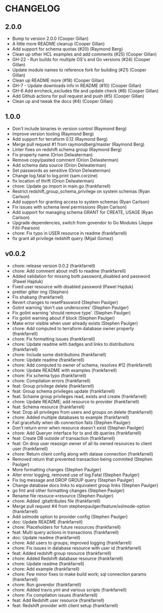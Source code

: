 # CHANGELOG

## 2.0.0

 - Bump to version 2.0.0 (Cooper Gillan)
 - A little more README cleanup (Cooper Gillan)
 - Add support for schema quotas (#20) (Raymond Berg)
 - Clean up other HCL examples and add comments (#25) (Cooper Gillan)
 - GH-22 - Run builds for multiple OS's and Go versions (#24) (Cooper Gillan)
 - Update module names to reference fork for building (#21) (Cooper Gillan)
 - Clean up README more (#18) (Cooper Gillan)
 - GH-7 - Update downloads info in README (#10) (Cooper Gillan)
 - GH-6 Add errcheck_excludes file and update check (#8) (Cooper Gillan)
 - Add Github actions for pull request and push (#5) (Cooper Gillan)
 - Clean up and tweak the docs (#4) (Cooper Gillan)


## 1.0.0

 - Don't include binaries in version control (Raymond Berg)
 - Improve version tooling (Raymond Berg)
 - Add support for terraform 0.12 (Raymond Berg)
 - Merge pull request #1 from raymondberg/master (Raymond Berg)
 - Linter fixes on redshift schema group (Raymond Berg)
 - Fix property name (Orion Delwaterman)
 - Remove copy/pasted comment (Orion Delwaterman)
 - Add schema data source (Orion Delwaterman)
 - Set passwords as sensitive (Orion Delwaterman)
 - Change log.fatal to log.print (sam.corzine)
 - fix location of thrift (Orion Delwaterman)
 - chore: Update go import in main.go (frankfarrell)
 - Restrict redshift_group_schema_privilege on system schemas (Ryan Carlson)
 - Add support for granting access to system schemas (Ryan Carlson)
 - Fix issues with schema level permissions (Ryan Carlson)
 - Add support for managing schema GRANT for CREATE, USAGE (Ryan Carlson)
 - Upgrade dependencies, switch from govendor to Go Modules (Jeppe Fihl-Pearson)
 - chore: Fix typo in USER resource in readme (frankfarrell)
 - fix grant all privilege redshift query (Mijail Gomez)


## v0.0.2

 - chore: release version 0.0.2 (frankfarrell)
 - chore: Add comment about md5 to readme (frankfarrell)
 - Added validation for missing both password_disabled and password (Pawel Hajduk)
 - Fixed user resource with disabled password (Pawel Hajduk)
 - prettier gitter img (Stephen)
 - Fix shabang (frankfarrell)
 - Revert changes to resetPassword (Stephen Paulger)
 - Golint warning 'don't use underscores' (Stephen Paulger)
 - Fix golint warning 'should remove type'. (Stephen Paulger)
 - Fix golint warning about if block (Stephen Paulger)
 - Make error visible when user already exists (Stephen Paulger)
 - chore: Add computed to terraform database owner property (frankfarrell)
 - chore: Fix formatting issues (frankfarrell)
 - chore: Update readme with badges and links to distributions (frankfarrell)
 - chore: Include some distributions (frankfarrell)
 - chore: Update readme (frankfarrell)
 - chore: Add computed to owner of schema, resolves #12 (frankfarrell)
 - chore: Update README with examples (frankfarrell)
 - chore: Fix schema typo (frankfarrell)
 - chore: Compilation errors (frankfarrell)
 - feat: Group privilege delete (frankfarrell)
 - feat: Group schema privileges update (frankfarrell)
 - feat: Schame group privileges read, exists and create (frankfarrell)
 - chore: Update README; add resource to provider (frankfarrell)
 - feat: Schema resource (frankfarrell)
 - feat: Drop all privileges from users and groups on delete (frankfarrell)
 - chore: Added multiple databases to example (frankfarrell)
 - Fail gracefully when db connection fails (Stephen Paulger)
 - Don't return error when resource doesn't exist (Stephen Paulger)
 - chore: Add Queryer interface for tx and db queries (frankfarrell)
 - feat: Create DB outside of transaction (frankfarrell)
 - feat: On drop user reassign owner of all its owned resources to client user (frankfarrell)
 - chore: Return client config along with datase connection (frankfarrell)
 - Removed return that prevented transaction being commited (Stephen Paulger)
 - More formatting changes (Stephen Paulger)
 - Alter error logging, removed use of log.Fatal (Stephen Paulger)
 - Fix log message and DROP GROUP query (Stephen Paulger)
 - Change database docs links to equivalent group links (Stephen Paulger)
 - go fmt and other formatting changes (Stephen Paulger)
 - Rename file resouce->resource (Stephen Paulger)
 - chore: Added .gitattributes file (frankfarrell)
 - Merge pull request #4 from stephenpaulger/feature/sslmode-option (frankfarrell)
 - Add sslmode option to provider config (Stephen Paulger)
 - doc: Update README (frankfarrell)
 - chore: Placeholders for future resources (frankfarrell)
 - feat: Multi query actions in transactions (frankfarrell)
 - doc: Update readme (frankfarrell)
 - chore: Add users to groups; improved logging (frankfarrell)
 - chore: Fix issues in database resource with user id (frankfarrell)
 - feat: Added redshift group resource (frankfarrell)
 - chore: Added Redshift database resource (frankfarrell)
 - chore: Update readme (frankfarrell)
 - chore: Add example (frankfarrell)
 - chore: Few minor fixes to make build work; sql connection params (frankfarrell)
 - chore: Run govendor (frankfarrell)
 - chore: Added travis.yml and various scripts (frankfarrell)
 - chore: Fix compilation issues (frankfarrell)
 - feat: Add Redshift user resource (frankfarrell)
 - feat: Redshift provider with client setup (frankfarrell)
